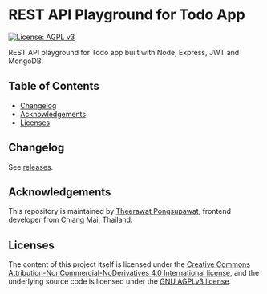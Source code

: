 # REST API Playground for Todo App

[![License: AGPL v3](https://img.shields.io/badge/License-AGPL%20v3-blue.svg)](https://www.gnu.org/licenses/agpl-3.0 'AGPL v3')

REST API playground for Todo app built with Node, Express, JWT and MongoDB.

## Table of Contents

- [Changelog](#changelog)
- [Acknowledgements](#acknowledgements)
- [Licenses](#licenses)

## Changelog

See [releases](https://github.com/rxseven/playground-node/releases).

## Acknowledgements

This repository is maintained by [Theerawat Pongsupawat](http://www.rxseven.com), frontend developer from Chiang Mai, Thailand.

## Licenses

The content of this project itself is licensed under the [Creative Commons Attribution-NonCommercial-NoDerivatives 4.0 International license](http://creativecommons.org/licenses/by-nc-nd/4.0/), and the underlying source code is licensed under the [GNU AGPLv3 license](https://www.gnu.org/licenses/agpl-3.0).

